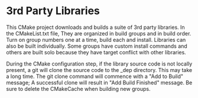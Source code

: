 # 3rd Party Libraries 
This CMake project downloads and builds a suite of 3rd party libraries.  In the CMakeList.txt file, They are organized in build groups and in build order.  Turn on group numbers one at a time, build each and install.  Libraries can also be built individually.  Some groups have custom install commands and others are built solo because they have target conflict with other libraries.

During the CMake configuration step, if the library source code is not locally present, a git will clone the source code to the _dep directory.  This may take a long time.  The git clone command will commence with a "Add <library> to Build" message; A successful clone will result in "Add Build <library> Finished" message.  Be sure to delete the CMakeCache when building new groups. 